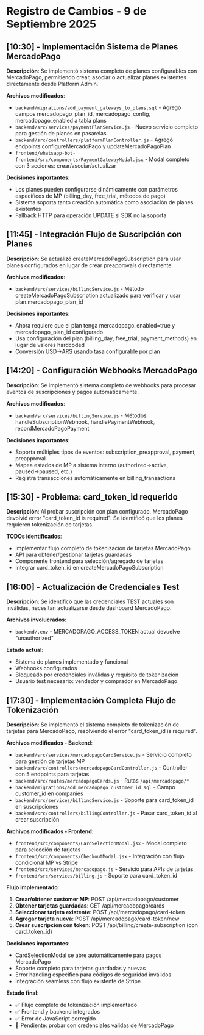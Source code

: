 # Registro de Cambios - 9 de Septiembre 2025

## [10:30] - Implementación Sistema de Planes MercadoPago

**Descripción**: Se implementó sistema completo de planes configurables con MercadoPago, permitiendo crear, asociar o actualizar planes existentes directamente desde Platform Admin.

**Archivos modificados**:
- `backend/migrations/add_payment_gateways_to_plans.sql` - Agregó campos mercadopago_plan_id, mercadopago_config, mercadopago_enabled a tabla plans
- `backend/src/services/paymentPlanService.js` - Nuevo servicio completo para gestión de planes en pasarelas
- `backend/src/controllers/platformPlanController.js` - Agregó endpoints configureMercadoPago y updateMercadoPagoPlan
- `frontend/whatsapp-bot-frontend/src/components/PaymentGatewayModal.jsx` - Modal completo con 3 acciones: crear/asociar/actualizar

**Decisiones importantes**: 
- Los planes pueden configurarse dinámicamente con parámetros específicos de MP (billing_day, free_trial, métodos de pago)
- Sistema soporta tanto creación automática como asociación de planes existentes
- Fallback HTTP para operación UPDATE si SDK no la soporta

## [11:45] - Integración Flujo de Suscripción con Planes

**Descripción**: Se actualizó createMercadoPagoSubscription para usar planes configurados en lugar de crear preapprovals directamente.

**Archivos modificados**:
- `backend/src/services/billingService.js` - Método createMercadoPagoSubscription actualizado para verificar y usar plan.mercadopago_plan_id

**Decisiones importantes**:
- Ahora requiere que el plan tenga mercadopago_enabled=true y mercadopago_plan_id configurado
- Usa configuración del plan (billing_day, free_trial, payment_methods) en lugar de valores hardcoded
- Conversión USD→ARS usando tasa configurable por plan

## [14:20] - Configuración Webhooks MercadoPago

**Descripción**: Se implementó sistema completo de webhooks para procesar eventos de suscripciones y pagos automáticamente.

**Archivos modificados**:
- `backend/src/services/billingService.js` - Métodos handleSubscriptionWebhook, handlePaymentWebhook, recordMercadoPagoPayment

**Decisiones importantes**:
- Soporta múltiples tipos de eventos: subscription_preapproval, payment, preapproval
- Mapea estados de MP a sistema interno (authorized→active, paused→paused, etc.)
- Registra transacciones automáticamente en billing_transactions

## [15:30] - Problema: card_token_id requerido

**Descripción**: Al probar suscripción con plan configurado, MercadoPago devolvió error "card_token_id is required". Se identificó que los planes requieren tokenización de tarjetas.

**TODOs identificados**:
- Implementar flujo completo de tokenización de tarjetas MercadoPago
- API para obtener/gestionar tarjetas guardadas
- Componente frontend para selección/agregado de tarjetas
- Integrar card_token_id en createMercadoPagoSubscription

## [16:00] - Actualización de Credenciales Test

**Descripción**: Se identificó que las credenciales TEST actuales son inválidas, necesitan actualizarse desde dashboard MercadoPago.

**Archivos involucrados**:
- `backend/.env` - MERCADOPAGO_ACCESS_TOKEN actual devuelve "unauthorized"

**Estado actual**: 
- Sistema de planes implementado y funcional
- Webhooks configurados
- Bloqueado por credenciales inválidas y requisito de tokenización
- Usuario test necesario: vendedor y comprador en MercadoPago

## [17:30] - Implementación Completa Flujo de Tokenización

**Descripción**: Se implementó el sistema completo de tokenización de tarjetas para MercadoPago, resolviendo el error "card_token_id is required".

**Archivos modificados - Backend**:
- `backend/src/services/mercadopagoCardService.js` - Servicio completo para gestión de tarjetas MP
- `backend/src/controllers/mercadopagoCardController.js` - Controller con 5 endpoints para tarjetas
- `backend/src/routes/mercadopagoCards.js` - Rutas `/api/mercadopago/*`
- `backend/migrations/add_mercadopago_customer_id.sql` - Campo customer_id en companies
- `backend/src/services/billingService.js` - Soporte para card_token_id en suscripciones
- `backend/src/controllers/billingController.js` - Pasar card_token_id al crear suscripción

**Archivos modificados - Frontend**:
- `frontend/src/components/CardSelectionModal.jsx` - Modal completo para selección de tarjetas
- `frontend/src/components/CheckoutModal.jsx` - Integración con flujo condicional MP vs Stripe
- `frontend/src/services/mercadopago.js` - Servicio para APIs de tarjetas
- `frontend/src/services/billing.js` - Soporte para card_token_id

**Flujo implementado**:
1. **Crear/obtener customer MP**: POST /api/mercadopago/customer
2. **Obtener tarjetas guardadas**: GET /api/mercadopago/cards  
3. **Seleccionar tarjeta existente**: POST /api/mercadopago/card-token
4. **Agregar tarjeta nueva**: POST /api/mercadopago/card-token/new
5. **Crear suscripción con token**: POST /api/billing/create-subscription (con card_token_id)

**Decisiones importantes**:
- CardSelectionModal se abre automáticamente para pagos MercadoPago
- Soporte completo para tarjetas guardadas y nuevas
- Error handling específico para códigos de seguridad inválidos
- Integración seamless con flujo existente de Stripe

**Estado final**: 
- ✅ Flujo completo de tokenización implementado
- ✅ Frontend y backend integrados
- ✅ Error de JavaScript corregido
- 🔄 Pendiente: probar con credenciales válidas de MercadoPago
